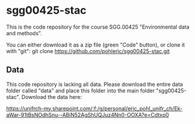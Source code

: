 # sgg00425-stac

This is the code repository for the course SGG.00425 "Environmental data and methods". 

You can either download it as a zip file (green "Code" button), or clone it with "git":
git clone https://github.com/pohleric/sgg00425-stac.git


## Data

This code repository is lacking all data. Please download the entire data folder called "data" and place this folder into the main folder "sgg00425-stac". Download the data here:

https://unifrch-my.sharepoint.com/:f:/g/personal/eric_pohl_unifr_ch/Ek-aWar-91tBsNOdhSnu--ABiN52AgShUQJuz4Nn0-OOXA?e=Cdtxp0
